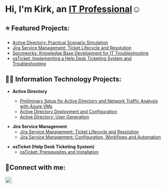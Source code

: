 <h1>Hi, I'm Kirk, an <a href="https://www.linkedin.com/in/kirk-gacias/">IT Professional</a>☺</h1>

<h2> ⭐ Featured Projects:</h2>


- [Active Directory: Practical Scenario Simulation](https://github.com/kirkgacias/ad-scenario-simulation)
- [Jira Service Management: Ticket Lifecycle and Resolution](https://github.com/kirkgacias/jira-ticket-lifecycle)
- [Spiceworks: Knowledge Base Development for IT Troubleshooting](https://github.com/kirkgacias/spiceworks-knowledge-base)
- [osTicket: Implementing a Help Desk Ticketing System and Troubleshooting](https://github.com/kirkgacias/osticket-ticket-resolution)


<h2>👨‍💻 Information Technology Projects:</h2>

- <b>Active Directory</b>

  - [Preliminary Setup for Active Directory and Network Traffic Analysis with Azure VMs](https://github.com/kirkgacias/ad-and-azuresetup)
  - [Active Directory Deployment and Configuration](https://github.com/kirkgacias/ad-deployment-configuration)
  - [Active Directory: User Generation](https://github.com/kirkgacias/ad-user-generation)

<b></b>
<b></b>

- <b>Jira Service Management</b>
  - [Jira Service Management: Ticket Lifecycle and Resolution](https://github.com/kirkgacias/jira-ticket-lifecycle)
  - [Jira Service Management: Configuration, Workflows and Automation](https://github.com/kirkgacias/jira-configuration)

<b></b>
<b></b>

- <b>osTicket (Help Desk Ticketing System)</b>
  - [osTicket: Prerequisites and Installation](https://github.com/kirkgacias/osticket-prereqs)
 

<h2>🤳Connect with me:</h2>

[<img align="left" alt="Josh | LinkedIn" width="22px" src="https://cdn.jsdelivr.net/npm/simple-icons@v3/icons/linkedin.svg" />][linkedin]

[linkedin]: https://www.linkedin.com/in/kirk-gacias/

